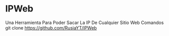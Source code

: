 # IPWeb
Una Herramienta Para Poder Sacar La IP De Cualquier Sitio Web
Comandos
git clone https://github.com/RusiaYT/IPWeb
